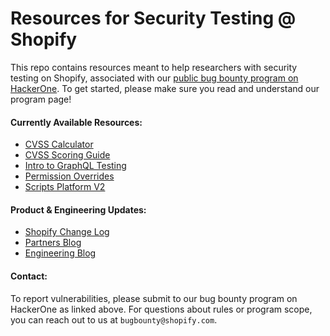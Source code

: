 # Resources for Security Testing @ Shopify

This repo contains resources meant to help researchers with security testing on Shopify, associated with our [public bug bounty program on HackerOne](https://hackerone.com/shopify). To get started, please make sure you read and understand our program page!

#### Currently Available Resources:
* [CVSS Calculator](https://shopify.github.io/appsec/cvss_calculator/)
* [CVSS Scoring Guide](cvss/main_guide.md)
* [Intro to GraphQL Testing](graphql/main_guide.md)
* [Permission Overrides](graphql/permission_overrides.md)
* [Scripts Platform V2](scripts_platform.md)

#### Product & Engineering Updates:
* [Shopify Change Log](https://changelog.shopify.com/)
* [Partners Blog](https://www.shopify.ca/partners/blog/topics/shopify-news)
* [Engineering Blog](https://shopify.engineering/)

#### Contact:
To report vulnerabilities, please submit to our bug bounty program on HackerOne as linked above. For questions about rules or program scope, you can reach out to us at `bugbounty@shopify.com`.
